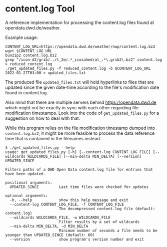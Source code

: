 # content.log Tool

A reference implementation for processing the content.log files found at opendata.dwd.de/weather.

Example usage:

```
CONTENT_LOG_URL=https://opendata.dwd.de/weather/nwp/content.log.bz2
wget $CONTENT_LOG_URL
bunzip2 content.log.bz2
grep "/icon-d2/grib/../t_2m/.*_icosahedral_.*\.grib2\.bz2" content.log > reduced_content.log
./get_updated_files.py -f reduced_content.log -b $CONTENT_LOG_URL 2022-01-27T03:00 > updated_files.txt
```

The produced file `updated_files.txt` will hold hyperlinks to files that are updated since the given date-time according
to the file's modification date found in content.log.

Also mind that there are multiple servers behind https://opendata.dwd.de which might not be exactly in sync with each
other regarding file modification timestamps. Look into the code of `get_updated_files.py` for a suggestion on how to
deal with that.

While this program relies on the file modification timestamp dumped into `content.log.bz2`, it might be more feasible
to process the data reference time that is contained in the filenames instead.

```
$ ./get_updated_files.py --help
usage: get_updated_files.py [-h] [--content-log CONTENT_LOG_FILE] [--wildcards WILDCARDS_FILE] [--min-delta MIN_DELTA] [--version] UPDATED_SINCE

Filters paths of a DWD Open Data content.log file for entries that have been updated.

positional arguments:
  UPDATED_SINCE         Last time files were checked for updates

optional arguments:
  -h, --help            show this help message and exit
  --content-log CONTENT_LOG_FILE, -f CONTENT_LOG_FILE
                        The decompressed content.log file (default: content.log)
  --wildcards WILDCARDS_FILE, -w WILDCARDS_FILE
                        Filter results by a set of wildcards
  --min-delta MIN_DELTA, -d MIN_DELTA
                        Minimum number of seconds a file needs to be younger than UPDATED_SINCE (default: 60)
  --version             show program's version number and exit
```